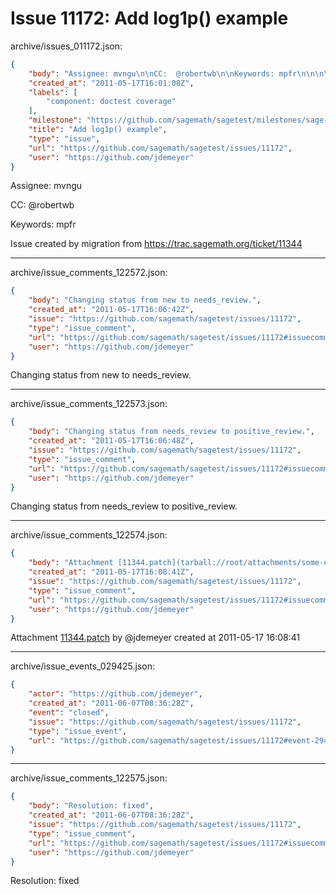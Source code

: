 # Issue 11172: Add log1p() example

archive/issues_011172.json:
```json
{
    "body": "Assignee: mvngu\n\nCC:  @robertwb\n\nKeywords: mpfr\n\n\n\nIssue created by migration from https://trac.sagemath.org/ticket/11344\n\n",
    "created_at": "2011-05-17T16:01:08Z",
    "labels": [
        "component: doctest coverage"
    ],
    "milestone": "https://github.com/sagemath/sagetest/milestones/sage-4.7.1",
    "title": "Add log1p() example",
    "type": "issue",
    "url": "https://github.com/sagemath/sagetest/issues/11172",
    "user": "https://github.com/jdemeyer"
}
```
Assignee: mvngu

CC:  @robertwb

Keywords: mpfr



Issue created by migration from https://trac.sagemath.org/ticket/11344





---

archive/issue_comments_122572.json:
```json
{
    "body": "Changing status from new to needs_review.",
    "created_at": "2011-05-17T16:06:42Z",
    "issue": "https://github.com/sagemath/sagetest/issues/11172",
    "type": "issue_comment",
    "url": "https://github.com/sagemath/sagetest/issues/11172#issuecomment-122572",
    "user": "https://github.com/jdemeyer"
}
```

Changing status from new to needs_review.



---

archive/issue_comments_122573.json:
```json
{
    "body": "Changing status from needs_review to positive_review.",
    "created_at": "2011-05-17T16:06:48Z",
    "issue": "https://github.com/sagemath/sagetest/issues/11172",
    "type": "issue_comment",
    "url": "https://github.com/sagemath/sagetest/issues/11172#issuecomment-122573",
    "user": "https://github.com/jdemeyer"
}
```

Changing status from needs_review to positive_review.



---

archive/issue_comments_122574.json:
```json
{
    "body": "Attachment [11344.patch](tarball://root/attachments/some-uuid/ticket11344/11344.patch) by @jdemeyer created at 2011-05-17 16:08:41",
    "created_at": "2011-05-17T16:08:41Z",
    "issue": "https://github.com/sagemath/sagetest/issues/11172",
    "type": "issue_comment",
    "url": "https://github.com/sagemath/sagetest/issues/11172#issuecomment-122574",
    "user": "https://github.com/jdemeyer"
}
```

Attachment [11344.patch](tarball://root/attachments/some-uuid/ticket11344/11344.patch) by @jdemeyer created at 2011-05-17 16:08:41



---

archive/issue_events_029425.json:
```json
{
    "actor": "https://github.com/jdemeyer",
    "created_at": "2011-06-07T08:36:28Z",
    "event": "closed",
    "issue": "https://github.com/sagemath/sagetest/issues/11172",
    "type": "issue_event",
    "url": "https://github.com/sagemath/sagetest/issues/11172#event-29425"
}
```



---

archive/issue_comments_122575.json:
```json
{
    "body": "Resolution: fixed",
    "created_at": "2011-06-07T08:36:28Z",
    "issue": "https://github.com/sagemath/sagetest/issues/11172",
    "type": "issue_comment",
    "url": "https://github.com/sagemath/sagetest/issues/11172#issuecomment-122575",
    "user": "https://github.com/jdemeyer"
}
```

Resolution: fixed
